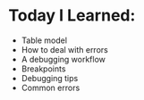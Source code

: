 # Today I Learned:

- Table model
- How to deal with errors
- A debugging workflow
- Breakpoints
- Debugging tips
- Common errors
